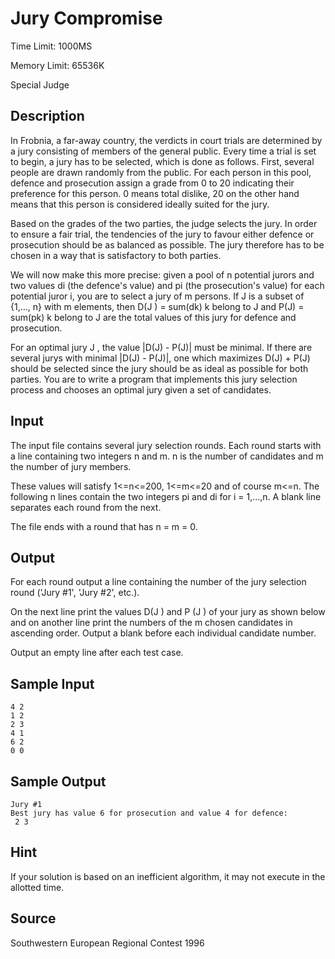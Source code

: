 # Jury Compromise

Time Limit: 1000MS

Memory Limit: 65536K

Special Judge


## Description

In Frobnia, a far-away country, the verdicts in court trials are determined by a jury consisting of members of the general public. Every time a trial is set to begin, a jury has to be selected, which is done as follows. First, several people are drawn randomly from the public. For each person in this pool, defence and prosecution assign a grade from 0 to 20 indicating their preference for this person. 0 means total dislike, 20 on the other hand means that this person is considered ideally suited for the jury.

Based on the grades of the two parties, the judge selects the jury. In order to ensure a fair trial, the tendencies of the jury to favour either defence or prosecution should be as balanced as possible. The jury therefore has to be chosen in a way that is satisfactory to both parties.

We will now make this more precise: given a pool of n potential jurors and two values di (the defence's value) and pi (the prosecution's value) for each potential juror i, you are to select a jury of m persons. If J is a subset of {1,..., n} with m elements, then D(J ) = sum(dk) k belong to J and P(J) = sum(pk) k belong to J are the total values of this jury for defence and prosecution.

For an optimal jury J , the value |D(J) - P(J)| must be minimal. If there are several jurys with minimal |D(J) - P(J)|, one which maximizes D(J) + P(J) should be selected since the jury should be as ideal as possible for both parties.
You are to write a program that implements this jury selection process and chooses an optimal jury given a set of candidates.


## Input

The input file contains several jury selection rounds. Each round starts with a line containing two integers n and m. n is the number of candidates and m the number of jury members.

These values will satisfy 1<=n<=200, 1<=m<=20 and of course m<=n. The following n lines contain the two integers pi and di for i = 1,...,n. A blank line separates each round from the next.

The file ends with a round that has n = m = 0.


## Output

For each round output a line containing the number of the jury selection round ('Jury #1', 'Jury #2', etc.).

On the next line print the values D(J ) and P (J ) of your jury as shown below and on another line print the numbers of the m chosen candidates in ascending order. Output a blank before each individual candidate number.

Output an empty line after each test case.


## Sample Input

```
4 2
1 2
2 3
4 1
6 2
0 0
```


## Sample Output

```
Jury #1
Best jury has value 6 for prosecution and value 4 for defence:
 2 3
```


## Hint

If your solution is based on an inefficient algorithm, it may not execute in the allotted time.


## Source

Southwestern European Regional Contest 1996
